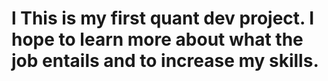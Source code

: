 # l This is my first quant dev project. I hope to learn more about what the job entails and to increase my skills. 
